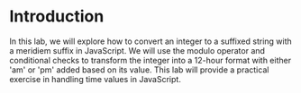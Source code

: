 # Introduction

In this lab, we will explore how to convert an integer to a suffixed string with a meridiem suffix in JavaScript. We will use the modulo operator and conditional checks to transform the integer into a 12-hour format with either 'am' or 'pm' added based on its value. This lab will provide a practical exercise in handling time values in JavaScript.
